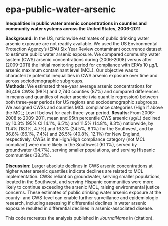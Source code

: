 # epa-public-water-arsenic
<b>Inequalities in public water arsenic concentrations in counties and community water systems  across the United States, 2006-2011</b>


<b>Background:</b> In the US, nationwide estimates of public drinking water arsenic exposure are not readily available. We used the US Environmental Protection Agency’s (EPA) Six Year Review contaminant occurrence dataset to estimate public water arsenic exposure. We compared community water system (CWS) arsenic concentrations during (2006-2008) versus after (2009-2011) the initial monitoring period for compliance with EPA’s 10 µg/L arsenic maximum contaminant level (MCL). Our objective was to characterize potential inequalities in CWS arsenic exposure over time and across sociodemographic subgroups. 
<br>
<b>Methods:</b> We estimated three-year average arsenic concentrations for 36,406 CWSs (98%) and 2,740 counties (87%) and compared differences in means and quantiles of water arsenic (via quantile regression) between both three-year periods for US regions and sociodemographic subgroups. We assigned CWSs and counties MCL compliance categories (High if above the MCL; Low if below) for each three-year period. 
<b>Results:</b> From 2006-2008 to 2009-2011, mean and 95th percentile CWS arsenic (µg/L) declined by 10.3% (95% CI 14.1%, 6.5%) and 11.5% (14.8%, 8.3%) nationwide, by 11.4% (18.1%, 4.7%) and 16.3% (24.5%, 8.1%) for the Southwest, and by 36.8% (66.1%, 7.4%) and 26.5% (40.8%, 12.1%) for New England, respectively. CWSs in the High/High compliance category (not MCL compliant) were more likely in the Southwest (61.1%), served by groundwater (94.7%), serving smaller populations, and serving Hispanic communities (38.3%).  
<br>
<b>Discussion:</b> Larger absolute declines in CWS arsenic concentrations at higher water arsenic quantiles indicate declines are related to MCL implementation. CWSs reliant on groundwater, serving smaller populations, located in the Southwest, and serving Hispanic communities were more likely to continue exceeding the arsenic MCL, raising environmental justice concerns. These estimates of public drinking water arsenic exposure at the county- and CWS-level can enable further surveillance and epidemiologic research, including assessing if differential declines in water arsenic exposure resulted in differential declines in arsenic-associated disease.
<br>

This code recreates the analysis published in <i>JournalName</i> in (citation).
